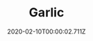 ---
templateKey: blog-post
title: Garlic
description: Adds a wonderful zestiness to dishes. High quality garlic can be pretty spicy.
featuredpost: false
date: 2020-02-10T00:00:02.711Z
featuredimage: /img/Garlic.png
sellPrice: 60
tags: 
  - Spring
  -  edible
  -  vegetable
---